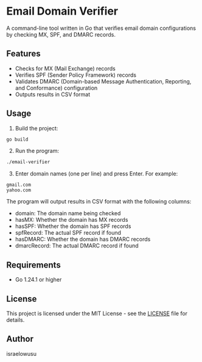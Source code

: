 # Email Domain Verifier

A command-line tool written in Go that verifies email domain configurations by checking MX, SPF, and DMARC records.

## Features

- Checks for MX (Mail Exchange) records
- Verifies SPF (Sender Policy Framework) records
- Validates DMARC (Domain-based Message Authentication, Reporting, and Conformance) configuration
- Outputs results in CSV format

## Usage

1. Build the project:
```sh
go build
```

2. Run the program:
```sh
./email-verifier
```

3. Enter domain names (one per line) and press Enter. For example:
```
gmail.com
yahoo.com
```

The program will output results in CSV format with the following columns:
- domain: The domain name being checked
- hasMX: Whether the domain has MX records
- hasSPF: Whether the domain has SPF records
- spfRecord: The actual SPF record if found
- hasDMARC: Whether the domain has DMARC records
- dmarcRecord: The actual DMARC record if found

## Requirements

- Go 1.24.1 or higher

## License

This project is licensed under the MIT License - see the [LICENSE](LICENSE) file for details.

## Author

israelowusu